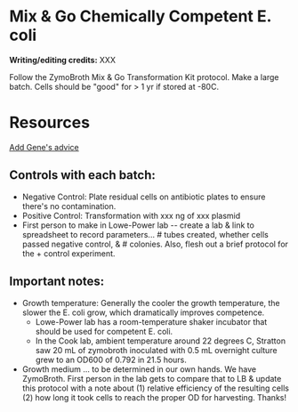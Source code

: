 # Mix & Go Chemically Competent E. coli
**Writing/editing credits:** XXX

Follow the ZymoBroth Mix & Go Transformation Kit protocol. 
Make a large batch. 
Cells should be "good" for > 1 yr if stored at -80C.

# Resources
[Add Gene's advice](https://blog.addgene.org/save-time-and-money-by-making-your-own-competent-cells)

## Controls with each batch:
  * Negative Control: Plate residual cells on antibiotic plates to ensure there's no contamination.
  * Positive Control: Transformation with xxx ng of xxx plasmid
  * First person to make in Lowe-Power lab -- create a lab & link to spreadsheet to record parameters... # tubes created, whether cells passed negative control, & # colonies. 
  Also, flesh out a brief protocol for the + control experiment.

## Important notes:
* Growth temperature: Generally the cooler the growth temperature, the slower the E. coli grow, which dramatically improves competence.
  * Lowe-Power lab has a room-temperature shaker incubator that should be used for competent E. coli. 
  * In the Cook lab, ambient temperature around 22 degrees C, Stratton saw 20 mL of zymobroth inoculated with 0.5 mL overnight culture grew to an OD600 of 0.792 in 21.5 hours.
* Growth medium ... to be determined in our own hands. 
We have ZymoBroth. 
First person in the lab gets to compare that to LB & update this protocol with a note about (1) relative efficiency of the resulting cells (2) how long it took cells to reach the proper OD for harvesting. Thanks!
